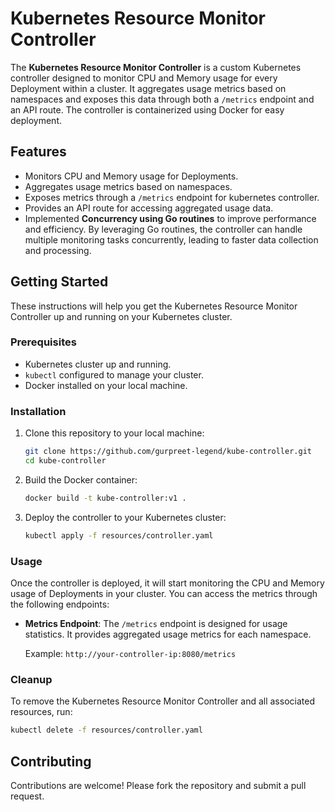 # Kubernetes Resource Monitor Controller

The **Kubernetes Resource Monitor Controller** is a custom Kubernetes controller designed to monitor CPU and Memory usage for every Deployment within a cluster. It aggregates usage metrics based on namespaces and exposes this data through both a `/metrics` endpoint and an API route. The controller is containerized using Docker for easy deployment.

## Features

- Monitors CPU and Memory usage for Deployments.
- Aggregates usage metrics based on namespaces.
- Exposes metrics through a `/metrics` endpoint for kubernetes controller.
- Provides an API route for accessing aggregated usage data.
- Implemented **Concurrency using Go routines** to improve performance and efficiency. By leveraging Go routines, the controller can handle multiple monitoring tasks concurrently, leading to faster data collection and processing.

## Getting Started

These instructions will help you get the Kubernetes Resource Monitor Controller up and running on your Kubernetes cluster.

### Prerequisites

- Kubernetes cluster up and running.
- `kubectl` configured to manage your cluster.
- Docker installed on your local machine.

### Installation

1. Clone this repository to your local machine:

   ```bash
   git clone https://github.com/gurpreet-legend/kube-controller.git
   cd kube-controller
   ```

2. Build the Docker container:

   ```bash
   docker build -t kube-controller:v1 .
   ```

3. Deploy the controller to your Kubernetes cluster:

   ```bash
   kubectl apply -f resources/controller.yaml
   ```

### Usage

Once the controller is deployed, it will start monitoring the CPU and Memory usage of Deployments in your cluster. You can access the metrics through the following endpoints:

- **Metrics Endpoint**: The `/metrics` endpoint is designed for usage statistics. It provides aggregated usage metrics for each namespace.

  Example: `http://your-controller-ip:8080/metrics`


### Cleanup

To remove the Kubernetes Resource Monitor Controller and all associated resources, run:

```bash
kubectl delete -f resources/controller.yaml
```

## Contributing

Contributions are welcome! Please fork the repository and submit a pull request.